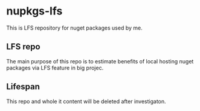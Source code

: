 # nupkgs-lfs
This is LFS repository for nuget packages used by me.

## LFS repo
The main purpose of this repo is to estimate benefits of local hosting nuget packages via LFS feature in big projec.

## Lifespan
This repo and whole it content will be deleted after investigaton.

